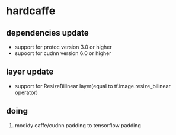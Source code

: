hardcaffe
============================================
## dependencies update
* support for protoc version 3.0 or higher
* supoort for cudnn version 6.0 or higher

## layer update
* support for ResizeBilinear layer(equal to tf.image.resize_bilinear operator)

## doing
1. modidy caffe/cudnn padding to tensorflow padding
